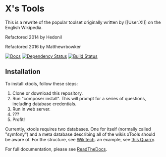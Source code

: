 X's Tools
==============

This is a rewrite of the popular toolset originally written by [[User:X!]] on the English Wikipedia.

Refactored 2014 by Hedonil

Refactored 2016 by Matthewrbowker

[![Docs](https://readthedocs.org/projects/xtools/badge/?version=latest)](https://xtools.readthedocs.io/en/latest/?badge=latest)
[![Dependency Status](https://www.versioneye.com/user/projects/58d352f8dcaf9e0040b1b1ba/badge.svg?style=flat-square)](https://www.versioneye.com/user/projects/58d352f8dcaf9e0040b1b1ba)
[![Build Status](https://travis-ci.org/x-tools/xtools-rebirth.svg?branch=master)](https://travis-ci.org/x-tools/xtools-rebirth)

Installation
------------

To install xtools, follow these steps:

1. Clone or download this repository.
2. Run "composer install".  This will prompt for a series of questions, including database credentials.
3. Run in web server.
4. ???
5. Profit!

Currently, xtools requires two databases.  One for itself (normally called "symfony") and a meta database describing all of the wikis xTools should be aware of.  For the structure, see [Wikitech](https://wikitech.wikimedia.org/wiki/Help:Tool_Labs/Database#Metadata_database).  an example, see [this Quarry](https://quarry.wmflabs.org/query/4031).

For full documentation, please see [ReadTheDocs](https://xtools.readthedocs.io).
